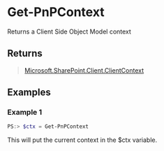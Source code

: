 # Get-PnPContext
Returns a Client Side Object Model context
## Returns
>[Microsoft.SharePoint.Client.ClientContext](https://msdn.microsoft.com/en-us/library/microsoft.sharepoint.client.clientcontext.aspx)

## Examples

### Example 1
```powershell
PS:> $ctx = Get-PnPContext
```
This will put the current context in the $ctx variable.
